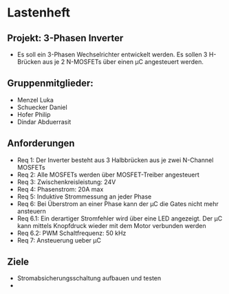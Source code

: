 # Lastenheft 

## Projekt: 3-Phasen Inverter 
* Es soll ein 3-Phasen Wechselrichter entwickelt werden. Es sollen 3 H-Brücken aus je 2 N-MOSFETs über einen µC angesteuert werden.

## Gruppenmitglieder:
* Menzel Luka
* Schuecker Daniel
* Hofer Philip
* Dindar Abduerrasit

## Anforderungen
* Req 1: Der Inverter besteht aus 3 Halbbrücken aus je zwei N-Channel MOSFETs
* Req 2: Alle MOSFETs werden über MOSFET-Treiber angesteuert
* Req 3: Zwischenkreisleistung: 24V
* Req 4: Phasenstrom: 20A max
* Req 5: Induktive Strommessung an jeder Phase
* Req 6: Bei Überstrom an einer Phase kann der µC die Gates nicht mehr ansteuern
* Req 6.1: Ein derartiger Stromfehler wird über eine LED angezeigt. Der µC kann mittels Knopfdruck wieder mit dem Motor verbunden werden  
* Req 6.2: PWM Schaltfrequenz: 50 kHz
* Req 7: Ansteuerung ueber µC

## Ziele
* Stromabsicherungsschaltung aufbauen und testen
* 
